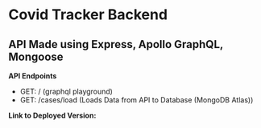 # Covid Tracker Backend

## API Made using Express, Apollo GraphQL, Mongoose

**API Endpoints**

- GET: / (graphql playground)
- GET: /cases/load (Loads Data from API to Database (MongoDB Atlas))

**Link to Deployed Version: []()**
